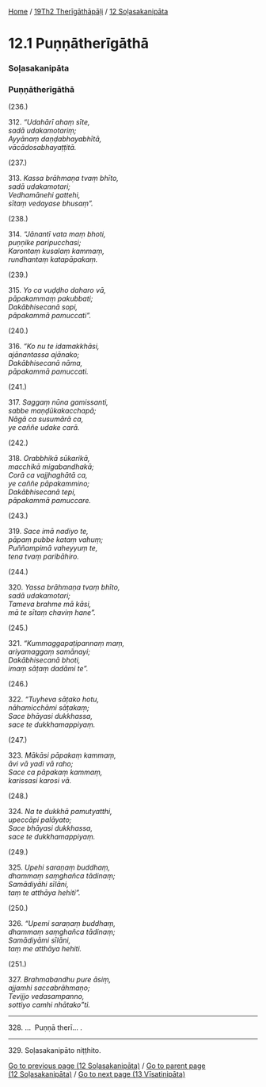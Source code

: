 
[Home](/) / [19Th2 Therīgāthāpāḷi](/tipitaka/19Th2.md) / [12 Soḷasakanipāta](/tipitaka/19Th2/12.md)

# 12.1 Puṇṇātherīgāthā

### Soḷasakanipāta

### Puṇṇātherīgāthā

(236.)

312\. _“Udahārī ahaṃ sīte,_  
_sadā udakamotariṃ;_  
_Ayyānaṃ daṇḍabhayabhītā,_  
_vācādosabhayaṭṭitā._  


(237.)

313\. _Kassa brāhmaṇa tvaṃ bhīto,_  
_sadā udakamotari;_  
_Vedhamānehi gattehi,_  
_sītaṃ vedayase bhusaṃ”._  


(238.)

314\. _“Jānantī vata maṃ bhoti,_  
_puṇṇike paripucchasi;_  
_Karontaṃ kusalaṃ kammaṃ,_  
_rundhantaṃ katapāpakaṃ._  


(239.)

315\. _Yo ca vuḍḍho daharo vā,_  
_pāpakammaṃ pakubbati;_  
_Dakābhisecanā sopi,_  
_pāpakammā pamuccati”._  


(240.)

316\. _“Ko nu te idamakkhāsi,_  
_ajānantassa ajānako;_  
_Dakābhisecanā nāma,_  
_pāpakammā pamuccati._  


(241.)

317\. _Saggaṃ nūna gamissanti,_  
_sabbe maṇḍūkakacchapā;_  
_Nāgā ca susumārā ca,_  
_ye caññe udake carā._  


(242.)

318\. _Orabbhikā sūkarikā,_  
_macchikā migabandhakā;_  
_Corā ca vajjhaghātā ca,_  
_ye caññe pāpakammino;_  
_Dakābhisecanā tepi,_  
_pāpakammā pamuccare._  


(243.)

319\. _Sace imā nadiyo te,_  
_pāpaṃ pubbe kataṃ vahuṃ;_  
_Puññampimā vaheyyuṃ te,_  
_tena tvaṃ paribāhiro._  


(244.)

320\. _Yassa brāhmaṇa tvaṃ bhīto,_  
_sadā udakamotari;_  
_Tameva brahme mā kāsi,_  
_mā te sītaṃ chaviṃ hane”._  


(245.)

321\. _“Kummaggapaṭipannaṃ maṃ,_  
_ariyamaggaṃ samānayi;_  
_Dakābhisecanā bhoti,_  
_imaṃ sāṭaṃ dadāmi te”._  


(246.)

322\. _“Tuyheva sāṭako hotu,_  
_nāhamicchāmi sāṭakaṃ;_  
_Sace bhāyasi dukkhassa,_  
_sace te dukkhamappiyaṃ._  


(247.)

323\. _Mākāsi pāpakaṃ kammaṃ,_  
_āvi vā yadi vā raho;_  
_Sace ca pāpakaṃ kammaṃ,_  
_karissasi karosi vā._  


(248.)

324\. _Na te dukkhā pamutyatthi,_  
_upeccāpi palāyato;_  
_Sace bhāyasi dukkhassa,_  
_sace te dukkhamappiyaṃ._  


(249.)

325\. _Upehi saraṇaṃ buddhaṃ,_  
_dhammaṃ saṃghañca tādinaṃ;_  
_Samādiyāhi sīlāni,_  
_taṃ te atthāya hehiti”._  


(250.)

326\. _“Upemi saraṇaṃ buddhaṃ,_  
_dhammaṃ saṃghañca tādinaṃ;_  
_Samādiyāmi sīlāni,_  
_taṃ me atthāya hehiti._  


(251.)

327\. _Brahmabandhu pure āsiṃ,_  
_ajjamhi saccabrāhmaṇo;_  
_Tevijjo vedasampanno,_  
_sottiyo camhi nhātako”ti._  


---

328\. …  Puṇṇā therī… .



---

329\. Soḷasakanipāto niṭṭhito.



[Go to previous page (12 Soḷasakanipāta)](/tipitaka/19Th2/12.md) / [Go to parent page (12 Soḷasakanipāta)](/tipitaka/19Th2/12.md) / [Go to next page (13 Vīsatinipāta)](/tipitaka/19Th2/13.md)


